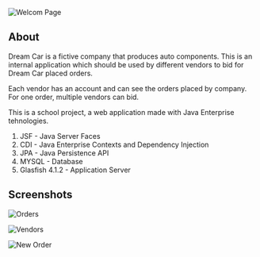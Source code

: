 ![Welcom Page](https://i.imgur.com/LhS4nJt.png)

## About

Dream Car is a fictive company that produces auto components. This is an internal application which should be used by different vendors to bid for Dream Car placed orders. 

Each vendor has an account and can see the orders placed by company. For one order, multiple vendors can bid. 

This is a school project, a web application made with Java Enterprise tehnologies.

1. JSF - Java Server Faces
2. CDI - Java Enterprise Contexts and Dependency Injection
3. JPA - Java Persistence API
4. MYSQL - Database
5. Glasfish 4.1.2 - Application Server

## Screenshots

![Orders](https://i.imgur.com/HcFhGdc.png)

![Vendors](https://i.imgur.com/qqjzLwA.png)

![New Order](https://i.imgur.com/vEq00V6.png)
